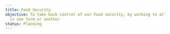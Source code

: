 ```yaml
---
title: Food Security
objective: To take back control of our food security, by working to all become producers
  in one form or another
status: Planning
---
```



